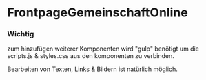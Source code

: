# FrontpageGemeinschaftOnline

### Wichtig
zum hinzufügen weiterer Komponenten wird "gulp" benötigt um die scripts.js & styles.css aus den komponenten zu verbinden.

Bearbeiten von Texten, Links & Bildern ist natürlich möglich.
